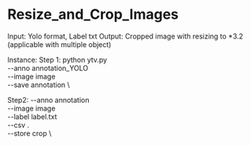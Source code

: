 # Resize_and_Crop_Images
Input: Yolo format, Label txt
Output: Cropped image with resizing to *3.2 (applicable with multiple object)

Instance:
Step 1:
python ytv.py \
--anno annotation_YOLO \
--image image \
--save annotation \

Step2:
--anno annotation \
--image image \
--label label.txt \
--csv . \
--store crop \
